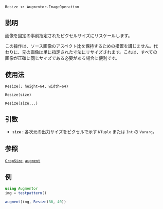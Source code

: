```
Resize <: Augmentor.ImageOperation
```

## 説明

画像を固定の事前指定されたピクセルサイズにリスケールします。

この操作は、ソース画像のアスペクト比を保持するための措置を講じません。代わりに、元の画像は単に指定された寸法にリサイズされます。これは、すべての画像が正確に同じサイズである必要がある場合に便利です。

## 使用法

```
Resize(; height=64, width=64)

Resize(size)

Resize(size...)
```

## 引数

  * **`size`** : 各次元の出力サイズをピクセルで示す `NTuple` または `Int` の `Vararg`。

## 参照

[`CropSize`](@ref), [`augment`](@ref)

## 例

```julia
using Augmentor
img = testpattern()

augment(img, Resize(30, 40))
```
